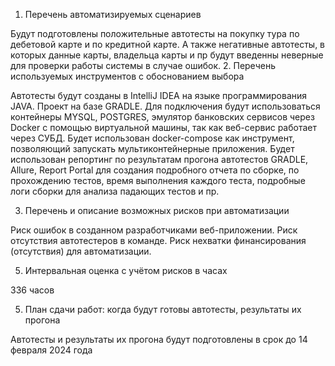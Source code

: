 1.	Перечень автоматизируемых сценариев

Будут подготовлены положительные автотесты на покупку тура по дебетовой карте и по кредитной карте. А также негативные автотесты, в которых данные карты, владельца карты и пр будут введенны неверные для проверки работы системы в случае ошибок.
2.	Перечень используемых инструментов с обоснованием выбора

Автотесты будут созданы в IntelliJ IDEA на языке программирования JAVA. Проект на базе GRADLE. Для подключения будут использоваться контейнеры MYSQL, POSTGRES, эмулятор банковских сервисов через Docker с помощью виртуальной машины, так как веб-сервис работает через СУБД.
Будет использован docker-compose как инструмент, позволяющий запускать мультиконтейнерные приложения.
Будет использован репортинг по результатам прогона автотестов GRADLE, Allure, Report Portal для создания подробного отчета по сборке, по прохождению тестов, время выполнения каждого теста, подробные логи сборки для анализа падающих тестов и пр.

3.	Перечень и описание возможных рисков при автоматизации

Риск ошибок в созданном разработчиками веб-приложении.
Риск отсутствия автотестеров в команде.
Риск нехватки финансирования (отсутствия) для автоматизации.

5. Интервальная оценка с учётом рисков в часах

336 часов

5.	План сдачи работ: когда будут готовы автотесты, результаты их прогона

Автотесты и результаты их прогона будут подготовлены в срок до 14 февраля 2024 года


